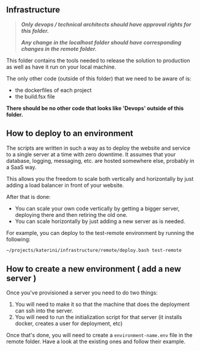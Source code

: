 ## Infrastructure

> **_Only devops / technical architects should have approval rights for this folder._**
> 
> **_Any change in the localhost folder should have corresponding changes in the remote folder._**

This folder contains the tools needed to release the solution to production as well as have it run on your local machine.

The only other code (outside of this folder) that we need to be aware of is:
- the dockerfiles of each project
- the build.fsx file 

**There should be no other code that looks like 'Devops' outside of this folder.**

## How to deploy to an environment

The scripts are written in such a way as to deploy the website and service to a single server at a time with zero downtime. 
It assumes that your database, logging, messaging, etc. are hosted somewhere else, probably in a SaaS way. 

This allows you the freedom to scale both vertically and horizontally by just adding a load balancer in front of your website.

After that is done: 
- You can scale your own code vertically by getting a bigger server, deploying there and then retiring the old one.
- You can scale horizontally by just adding a new server as is needed. 

For example, you can deploy to the test-remote environment by running the following:
```bash
~/projects/katerini/infrastructure/remote/deploy.bash test-remote 
```

## How to create a new environment ( add a new server )

Once you've provisioned a server you need to do two things:
1. You will need to make it so that the machine that does the deployment can ssh into the server. 
2. You will need to run the initialization script for that server (it installs docker, creates a user for deployment, etc) 

Once that's done, you will need to create a `environment-name.env` file in the remote folder.
Have a look at the existing ones and follow their example.  

